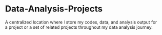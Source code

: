 # Data-Analysis-Projects
A centralized location where  I store my codes, data, and analysis output for a project or a set of related projects throughout my data analysis journey.
